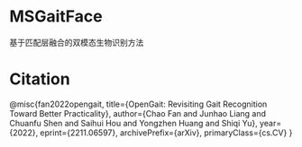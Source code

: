 # MSGaitFace
基于匹配层融合的双模态生物识别方法
# Citation
@misc{fan2022opengait, title={OpenGait: Revisiting Gait Recognition Toward Better Practicality}, author={Chao Fan and Junhao Liang and Chuanfu Shen and Saihui Hou and Yongzhen Huang and Shiqi Yu}, year={2022}, eprint={2211.06597}, archivePrefix={arXiv}, primaryClass={cs.CV} }
